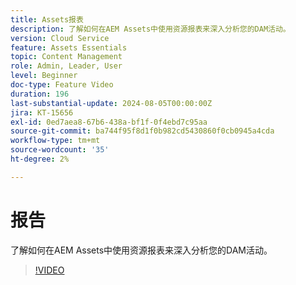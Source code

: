 ```yaml
---
title: Assets报表
description: 了解如何在AEM Assets中使用资源报表来深入分析您的DAM活动。
version: Cloud Service
feature: Assets Essentials
topic: Content Management
role: Admin, Leader, User
level: Beginner
doc-type: Feature Video
duration: 196
last-substantial-update: 2024-08-05T00:00:00Z
jira: KT-15656
exl-id: 0ed7aea8-67b6-438a-bf1f-0f4ebd7c95aa
source-git-commit: ba744f95f8d1f0b982cd5430860f0cb0945a4cda
workflow-type: tm+mt
source-wordcount: '35'
ht-degree: 2%

---
```


# 报告

了解如何在AEM Assets中使用资源报表来深入分析您的DAM活动。

>[!VIDEO](https://video.tv.adobe.com/v/3432496/?learn=on)

